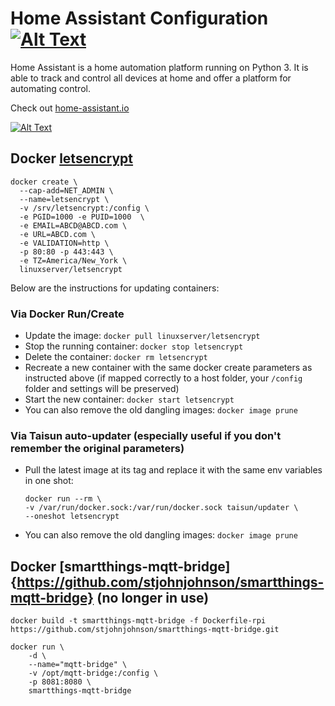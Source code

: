 Home Assistant Configuration [![Alt Text](https://travis-ci.org/epleypa/Home-AssistantConfig.svg?branch=master)](https://travis-ci.org/epleypa/Home-AssistantConfig)
=================================================================================

Home Assistant is a home automation platform running on Python 3. It is able to track and control all devices at home and offer a platform for automating control.

Check out [home-assistant.io](https://home-assistant.io)

[![Alt Text](https://raw.github.com/home-assistant/home-assistant/master/docs/screenshots.png)](https://home-assistant.io/demo/)

## Docker [letsencrypt](https://hub.docker.com/r/linuxserver/letsencrypt/)

```
docker create \
  --cap-add=NET_ADMIN \
  --name=letsencrypt \
  -v /srv/letsencrypt:/config \
  -e PGID=1000 -e PUID=1000  \
  -e EMAIL=ABCD@ABCD.com \
  -e URL=ABCD.com \
  -e VALIDATION=http \
  -p 80:80 -p 443:443 \
  -e TZ=America/New_York \
  linuxserver/letsencrypt
```

Below are the instructions for updating containers:  
  
### Via Docker Run/Create
* Update the image: `docker pull linuxserver/letsencrypt`
* Stop the running container: `docker stop letsencrypt`
* Delete the container: `docker rm letsencrypt`
* Recreate a new container with the same docker create parameters as instructed above (if mapped correctly to a host folder, your `/config` folder and settings will be preserved)
* Start the new container: `docker start letsencrypt`
* You can also remove the old dangling images: `docker image prune`

### Via Taisun auto-updater (especially useful if you don't remember the original parameters)
* Pull the latest image at its tag and replace it with the same env variables in one shot:
  ```
  docker run --rm \
  -v /var/run/docker.sock:/var/run/docker.sock taisun/updater \
  --oneshot letsencrypt
  ```
* You can also remove the old dangling images: `docker image prune`

## Docker [smartthings-mqtt-bridge]{https://github.com/stjohnjohnson/smartthings-mqtt-bridge} (no longer in use)

```
docker build -t smartthings-mqtt-bridge -f Dockerfile-rpi https://github.com/stjohnjohnson/smartthings-mqtt-bridge.git

docker run \
    -d \
    --name="mqtt-bridge" \
    -v /opt/mqtt-bridge:/config \
    -p 8081:8080 \
    smartthings-mqtt-bridge
```
